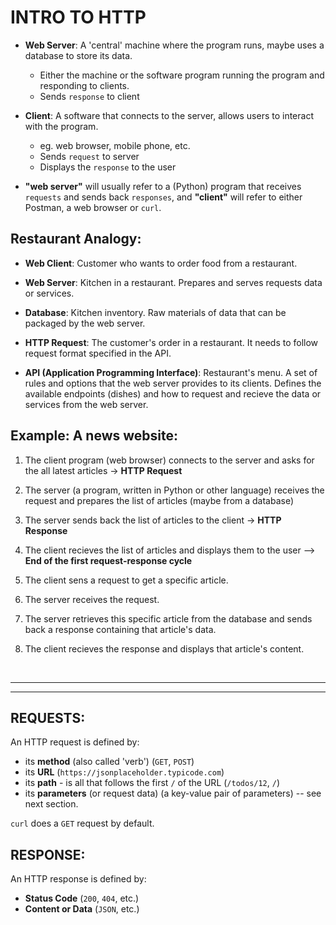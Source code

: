 # INTRO TO HTTP

* **Web Server**: A 'central' machine where the program runs, maybe uses a database to store its data.
  * Either the machine or the software program running the program and responding to clients.
  * Sends `response` to client

* **Client**: A software that connects to the server, allows users to interact with the program.
  * eg. web browser, mobile phone, etc.
  * Sends `request` to server
  * Displays the `response` to the user

* **"web server"** will usually refer to a (Python) program that receives `requests` and sends back `responses`, and **"client"** will refer to either Postman, a web browser or `curl`.

## Restaurant Analogy:

* **Web Client**: Customer who wants to order food from a restaurant.

* **Web Server**: Kitchen in a restaurant. Prepares and serves requests data or services.

* **Database**: Kitchen inventory. Raw materials of data that can be packaged by the web server.

* **HTTP Request**: The customer's order in a restaurant. It needs to follow request format specified in the API.

* **API (Application Programming Interface)**: Restaurant's menu. A set of rules and options that the web server provides to its clients. Defines the available endpoints (dishes) and how to request and recieve the data or services from the web server.

## Example: A news website:

1. The client program (web browser) connects to the server and asks for the all latest articles -> **HTTP Request**

2. The server (a program, written in Python or other language) receives the request and prepares the list of articles (maybe from a database)

3. The server sends back the list of articles to the client -> **HTTP Response**

4. The client recieves the list of articles and displays them to the user --> **End of the first request-response cycle**

5. The client sens a request to get a specific article.

6. The server receives the request.

7. The server retrieves this specific article from the database and sends back a response containing that article's data.

8. The client recieves the response and displays that article's content.

<br>
<hr>
<hr>


## REQUESTS:

An HTTP request is defined by:

* its **method** (also called 'verb') (`GET`, `POST`)
* its **URL** (`https://jsonplaceholder.typicode.com`)
* its **path** - is all that follows the first `/` of the URL (`/todos/12`, `/`)
* its **parameters** (or request data) (a key-value pair of parameters) -- see next section.

`curl` does a `GET` request by default.


## RESPONSE:

An HTTP response is defined by:

* **Status Code** (`200`, `404`, etc.)
* **Content or Data** (`JSON`, etc.)